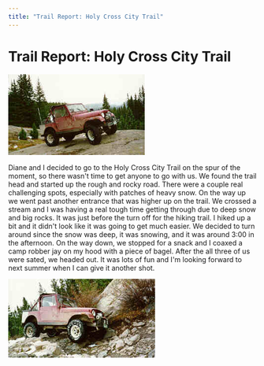 ```yaml
---
title: "Trail Report: Holy Cross City Trail"
---
```

# Trail Report: Holy Cross City Trail

![Holy Cross City: Big Rock](../../../img/terry/trail/hc1.jpg)

Diane and I decided to go to the Holy Cross City Trail on the spur of the moment, so there wasn't time to get anyone to go with us. We found the trail head and started up the rough and rocky road. There were a couple real challenging spots, especially with patches of heavy snow. On the way up we went past another entrance that was higher up on the trail. We crossed a stream and I was having a real tough time getting through due to deep snow and big rocks. It was just before the turn off for the hiking trail. I hiked up a bit and it didn't look like it was going to get much easier. We decided to turn around since the snow was deep, it was snowing, and it was around 3:00 in the afternoon. On the way down, we stopped for a snack and I coaxed a camp robber jay on my hood with a piece of bagel. After the all three of us were sated, we headed out. It was lots of fun and I'm looking forward to next summer when I can give it another shot. 

![Holy Cross City: Down](../../../img/terry/trail/hc2.jpg)